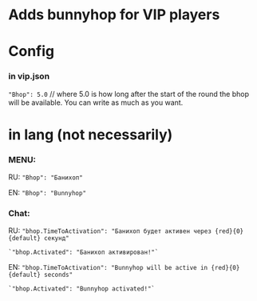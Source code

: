 # Adds bunnyhop for VIP players

# Config

### in vip.json
`"Bhop": 5.0` // where 5.0 is how long after the start of the round the bhop will be available. You can write as much as you want.

# in lang (not necessarily)

### MENU: 

RU: `"Bhop": "Банихоп"`

EN: `"Bhop": "Bunnyhop"`

### Chat:

RU: `"bhop.TimeToActivation": "Банихоп будет активен через {red}{0}{default} секунд"`

	`"bhop.Activated": "Банихоп активирован!"`


EN: `"bhop.TimeToActivation": "Bunnyhop will be active in {red}{0}{default} seconds"`

	`"bhop.Activated": "Bunnyhop activated!"`